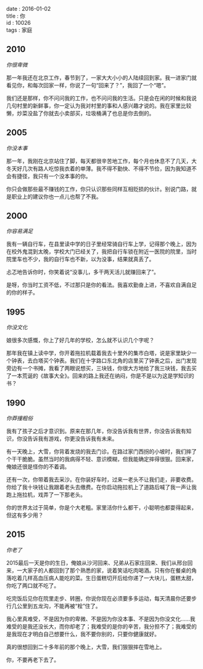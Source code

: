 date : 2016-01-02  
title : 你  
id : 10026  
tags : 家庭 

## 2010

*你很卑微*  

那一年我还在北京工作，春节到了，一家大大小小的人陆续回到家。我一进家门就看见你，和每次回家一样，你说了一句“回来了？”，我回了一个“嗯”。

我们还是那样，你不问问我的工作，也不问问我的生活。只是会在闲的时候和我说几句村里的新鲜事，你一定认为我对村里的事和人感兴趣才说的。我在家里比较懒，炒菜没盐了你就去小卖部买，垃圾桶满了也总是你去倒的。

## 2005

*你没本事*

那一年，我刚在北京站住了脚，每天都很辛苦地工作，每个月也休息不了几天，大冬天好几次有路人吃惊我衣着的单薄。我不得不勤快、不得不节俭，因为我知道不会有捷径，我只有一个没本事的你。

你只会做那些最不赚钱的工作，你只认识那些同样互相贬损的伙计。别说门路，就是职业上的建议你也一点儿也帮了不我。

## 2000

*你容易满足*

我有一辆自行车，在县里读中学的日子里经常骑自行车上学，记得那个晚上，因为在校外鬼混到太晚，学校大门已经关了，我把自行车锁在附近一医院的院里，当时院里车也不少，我的自行车也不新，以为没事，结果就真丢了。

忐忑地告诉你时，你笑着说“没事儿，多干两天活儿就赚回来了”。

是呀，你当时工资不低，不过那只是你的看法。我喜欢勤奋上进，不喜欢自满自足的你的样子。

## 1995

*你没文化*

娘很多次感慨，你上了好几年的学校，怎么就不认识几个字呢？

那年我在镇上读中学，你开着拖拉机载着我去十里外的集市白塔，说是家里缺少一个钟表，去白塔买个钟表。我们在十字路口东北角的店里买了钟表之后，出门发现旁边有一个书摊，我看了两眼说想买，三块钱，你很大方地给了我三块钱，我去买了一本荒诞的《故事大全》。回来的路上我还在纳闷，你是不是以为这是学知识的书？

## 1990

*你莽撞粗俗*

我有了孩子之后才意识到。原来在那几年，你没告诉我有世界，你没告诉我有知识，你没告诉我有游戏，你更没告诉我有未来。

有一天晚上，大雪，你背着发烧的我去门诊。在路过家门西拐的小坡时，我们摔了个干干脆脆。虽然当时的我病得不轻、意识模糊，但我能确定摔得很狠。回来家，俺娘还很是怪你的不着调。

还有一次，你带着我去采沙。在你装好车时，过来一老头不让我们走，非要收费。你给了我十块钱让我跟着老头去缴费。在你启动拖拉机上了道路后喊了我一声让我跑上拖拉机，戏弄了一下那老头。

你的世界太过于简单，你是个大老粗。家里活你什么都干，小聪明也都耍得起来，但这有多少用？

## 2015

*你老了*

2015最后一天是你的生日，俺娘从沙河回来、兄弟从石家庄回来、我们从邢台回来，一大家子的人都回到了那个熟悉的家，说着笑话吃肉喝酒。只有你在餐桌的角落吃着几样高血压病人能吃的菜。生日蛋糕切开后给你递了一大块儿，蛋糕太甜，你吃了两口就不吃了。

吃完饭后见你在院里走步、转圈，你说你现在必须要多多运动，每天清晨你还要步行几公里到五龙沟，不能再被“栓”住了。

我心里真难受，不是因为你的卑微、不是因为你没本事、不是因为你没文化……我难受的是我还没长大，而你却老了；我难受的是你的辛苦，我分担不了；我难受的是我现在才明白自己想要什么，我不要你别的，只要你健康就好。

真的很想回到二十多年前的那个晚上，大雪，我们狠狠摔在雪地上。

你，不要再老下去了。